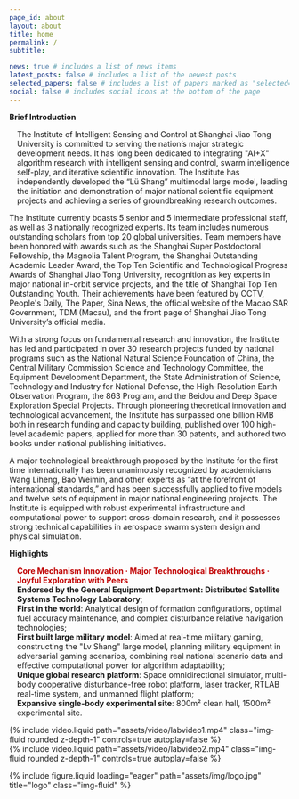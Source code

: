 ```yaml
---
page_id: about
layout: about
title: home
permalink: /
subtitle: 

news: true # includes a list of news items
latest_posts: false # includes a list of the newest posts
selected_papers: false # includes a list of papers marked as "selected={true}"
social: false # includes social icons at the bottom of the page
---
```



<div class="warning">
<span>
<p style='margin-top:1em; text-align:left'>
<b>Brief Introduction</b></p>
<p style='margin-left:1em;'>
The Institute of Intelligent Sensing and Control at Shanghai Jiao Tong University is committed to serving the nation’s major strategic development needs. It has long been dedicated to integrating "AI+X" algorithm research with intelligent sensing and control, swarm intelligence self-play, and iterative scientific innovation. The Institute has independently developed the “Lü Shang” multimodal large model, leading the initiation and demonstration of major national scientific equipment projects and achieving a series of groundbreaking research outcomes.

The Institute currently boasts 5 senior and 5 intermediate professional staff, as well as 3 nationally recognized experts. Its team includes numerous outstanding scholars from top 20 global universities. Team members have been honored with awards such as the Shanghai Super Postdoctoral Fellowship, the Magnolia Talent Program, the Shanghai Outstanding Academic Leader Award, the Top Ten Scientific and Technological Progress Awards of Shanghai Jiao Tong University, recognition as key experts in major national in-orbit service projects, and the title of Shanghai Top Ten Outstanding Youth. Their achievements have been featured by CCTV, People's Daily, The Paper, Sina News, the official website of the Macao SAR Government, TDM (Macau), and the front page of Shanghai Jiao Tong University’s official media.

With a strong focus on fundamental research and innovation, the Institute has led and participated in over 30 research projects funded by national programs such as the National Natural Science Foundation of China, the Central Military Commission Science and Technology Committee, the Equipment Development Department, the State Administration of Science, Technology and Industry for National Defense, the High-Resolution Earth Observation Program, the 863 Program, and the Beidou and Deep Space Exploration Special Projects. Through pioneering theoretical innovation and technological advancement, the Institute has surpassed one billion RMB both in research funding and capacity building, published over 100 high-level academic papers, applied for more than 30 patents, and authored two books under national publishing initiatives.

A major technological breakthrough proposed by the Institute for the first time internationally has been unanimously recognized by academicians Wang Liheng, Bao Weimin, and other experts as “at the forefront of international standards,” and has been successfully applied to five models and twelve sets of equipment in major national engineering projects. The Institute is equipped with robust experimental infrastructure and computational power to support cross-domain research, and it possesses strong technical capabilities in aerospace swarm system design and physical simulation.
</p></span>
<span>
<p style='margin-top:1em; text-align:left'>
<b>Highlights</b></p>
<p style='margin-left:1em;'>
<span style="color:#c00000"><b>Core Mechanism Innovation · Major Technological Breakthroughs · Joyful Exploration with Peers</b></span>
<br>
<b>Endorsed by the General Equipment Department: Distributed Satellite Systems Technology Laboratory</b>;
<br>
<b>First in the world</b>: Analytical design of formation configurations, optimal fuel accuracy maintenance, and complex disturbance relative navigation technologies;
<br>
<b>First built large military model</b>: Aimed at real-time military gaming, constructing the "Lv Shang" large model, planning military equipment in adversarial gaming scenarios, combining real national scenario data and effective computational power for algorithm adaptability;
<br>
<b>Unique global research platform</b>: Space omnidirectional simulator, multi-body cooperative disturbance-free robot platform, laser tracker, RTLAB real-time system, and unmanned flight platform;
<br>
<b>Expansive single-body experimental site</b>: 800m² clean hall, 1500m² experimental site.
<div class="row mt-3">
    <div class="col-sm mt-3 mt-md-0">
        {% include video.liquid path="assets/video/labvideo1.mp4" class="img-fluid rounded z-depth-1" controls=true autoplay=false %}
    </div>
    <div class="col-sm mt-3 mt-md-0">
        {% include video.liquid path="assets/video/labvideo2.mp4" class="img-fluid rounded z-depth-1" controls=true autoplay=false %}
    </div>
</div>
<div class="caption">
</div>
</p></span>
</div>


<div class="row">
    <div class="col-sm mt-3 mt-md-0">
        {% include figure.liquid loading="eager" path="assets/img/logo.jpg" title="logo" class="img-fluid" %}
    </div>
</div>
<div class="caption">
</div>